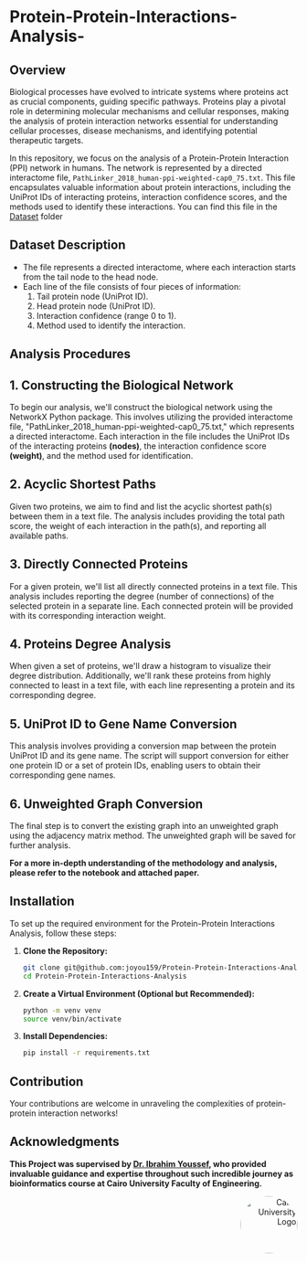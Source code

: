 # Protein-Protein-Interactions-Analysis-

## Overview 

Biological processes have evolved to intricate systems where proteins act as crucial components, guiding specific pathways. Proteins play a pivotal role in determining molecular mechanisms and cellular responses, making the analysis of protein interaction networks essential for understanding cellular processes, disease mechanisms, and identifying potential therapeutic targets.

In this repository, we focus on the analysis of a Protein-Protein Interaction (PPI) network in humans. The network is represented by a directed interactome file, `PathLinker_2018_human-ppi-weighted-cap0_75.txt`. This file encapsulates valuable information about protein interactions, including the UniProt IDs of interacting proteins, interaction confidence scores, and the methods used to identify these interactions. You can find this file in the [Dataset](Dataset) folder

## Dataset Description 

- The file represents a directed interactome, where each interaction starts from the tail node to the head node.
- Each line of the file consists of four pieces of information:
    1. Tail protein node (UniProt ID).
    2. Head protein node (UniProt ID).
    3. Interaction confidence (range 0 to 1).
    4. Method used to identify the interaction.

## Analysis Procedures  

## 1. Constructing the Biological Network

To begin our analysis, we'll construct the biological network using the NetworkX Python package. This involves utilizing the provided interactome file, "PathLinker_2018_human-ppi-weighted-cap0_75.txt," which represents a directed interactome. Each interaction in the file includes the UniProt IDs of the interacting proteins **(nodes)**, the interaction confidence score **(weight)**, and the method used for identification.

## 2. Acyclic Shortest Paths

Given two proteins, we aim to find and list the acyclic shortest path(s) between them in a text file. The analysis includes providing the total path score, the weight of each interaction in the path(s), and reporting all available paths.

## 3. Directly Connected Proteins

For a given protein, we'll list all directly connected proteins in a text file. This analysis includes reporting the degree (number of connections) of the selected protein in a separate line. Each connected protein will be provided with its corresponding interaction weight.

## 4. Proteins Degree Analysis

When given a set of proteins, we'll draw a histogram to visualize their degree distribution. Additionally, we'll rank these proteins from highly connected to least in a text file, with each line representing a protein and its corresponding degree.

## 5. UniProt ID to Gene Name Conversion

This analysis involves providing a conversion map between the protein UniProt ID and its gene name. The script will support conversion for either one protein ID or a set of protein IDs, enabling users to obtain their corresponding gene names.

## 6. Unweighted Graph Conversion

The final step is to convert the existing graph into an unweighted graph using the adjacency matrix method. The unweighted graph will be saved for further analysis.

**For a more in-depth understanding of the methodology and analysis, please refer to the notebook and attached paper.**


## Installation

To set up the required environment for the Protein-Protein Interactions Analysis, follow these steps:

1. **Clone the Repository:**
    ```bash
    git clone git@github.com:joyou159/Protein-Protein-Interactions-Analysis-.git
    cd Protein-Protein-Interactions-Analysis
    ```

2. **Create a Virtual Environment (Optional but Recommended):**
    ```bash
    python -m venv venv
    source venv/bin/activate   
    ```

3. **Install Dependencies:**
    ```bash
    pip install -r requirements.txt
    ```

## Contribution

 Your contributions are welcome in unraveling the complexities of protein-protein interaction networks!


## Acknowledgments

**This Project was supervised by [Dr. Ibrahim Youssef](https://github.com/Ibrahim-Youssef), who provided invaluable guidance and expertise throughout such incredible journey as bioinformatics course at Cairo University Faculty of Engineering.**

<div style="text-align: right">
    <img src="https://imgur.com/Wk4nR0m.png" alt="Cairo University Logo" width="100" style="border-radius: 50%;"/>
</div>

